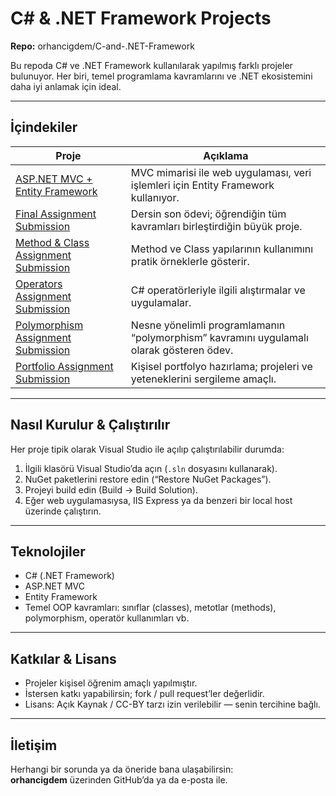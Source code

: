 # C# & .NET Framework Projects  
**Repo:** orhancigdem/C-and-.NET-Framework

Bu repoda C# ve .NET Framework kullanılarak yapılmış farklı projeler bulunuyor. Her biri, temel programlama kavramlarını ve .NET ekosistemini daha iyi anlamak için ideal.

---

## İçindekiler

| Proje | Açıklama |
|---|---|
| [ASP.NET MVC + Entity Framework](https://github.com/orhancigdem/C-and-.NET-Framework/tree/main/ASP.NET-MVC-Entity-Framework) | MVC mimarisi ile web uygulaması, veri işlemleri için Entity Framework kullanıyor. |
| [Final Assignment Submission](https://github.com/orhancigdem/C-and-.NET-Framework/tree/main/Final-Assignment-Submission) | Dersin son ödevi; öğrendiğin tüm kavramları birleştirdiğin büyük proje. |
| [Method & Class Assignment Submission](https://github.com/orhancigdem/C-and-.NET-Framework/tree/main/Method-Class-Assignment-Submission) | Method ve Class yapılarının kullanımını pratik örneklerle gösterir. |
| [Operators Assignment Submission](https://github.com/orhancigdem/C-and-.NET-Framework/tree/main/Operators-Assignment-Submission) | C# operatörleriyle ilgili alıştırmalar ve uygulamalar. |
| [Polymorphism Assignment Submission](https://github.com/orhancigdem/C-and-.NET-Framework/tree/main/Polymorphism-Assignment-Submission) | Nesne yönelimli programlamanın “polymorphism” kavramını uygulamalı olarak gösteren ödev. |
| [Portfolio Assignment Submission](https://github.com/orhancigdem/C-and-.NET-Framework/tree/main/Portfolio-Assignment-Submission) | Kişisel portfolyo hazırlama; projeleri ve yeteneklerini sergileme amaçlı. |

---

## Nasıl Kurulur & Çalıştırılır

Her proje tipik olarak Visual Studio ile açılıp çalıştırılabilir durumda:

1. İlgili klasörü Visual Studio’da açın (`.sln` dosyasını kullanarak).  
2. NuGet paketlerini restore edin (“Restore NuGet Packages”).  
3. Projeyi build edin (Build → Build Solution).  
4. Eğer web uygulamasıysa, IIS Express ya da benzeri bir local host üzerinde çalıştırın.

---

## Teknolojiler

- C# (.NET Framework)  
- ASP.NET MVC  
- Entity Framework  
- Temel OOP kavramları: sınıflar (classes), metotlar (methods), polymorphism, operatör kullanımları vb.

---

## Katkılar & Lisans

- Projeler kişisel öğrenim amaçlı yapılmıştır.  
- İstersen katkı yapabilirsin; fork / pull request’ler değerlidir.  
- Lisans: Açık Kaynak / CC-BY tarzı izin verilebilir — senin tercihine bağlı.

---

## İletişim

Herhangi bir sorunda ya da öneride bana ulaşabilirsin:  
**orhancigdem** üzerinden GitHub’da ya da e-posta ile.

